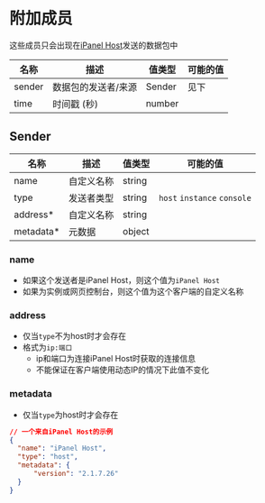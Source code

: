 # 附加成员

这些成员只会出现在[iPanel Host](../../guide/host/intro.md)发送的数据包中

| 名称   | 描述                | 值类型 | 可能的值 |
| ------ | ------------------- | ------ | -------- |
| sender | 数据包的发送者/来源 | Sender | 见下     |
| time   | 时间戳 (秒)         | number |          |

## Sender

| 名称      | 描述       | 值类型 | 可能的值                    |
| --------- | ---------- | ------ | --------------------------- |
| name      | 自定义名称 | string |                             |
| type      | 发送者类型 | string | `host` `instance` `console` |
| address*   | 自定义名称 | string |                             |
| metadata* | 元数据     | object |                             |

### name

- 如果这个发送者是iPanel Host，则这个值为`iPanel Host`
- 如果为实例或网页控制台，则这个值为这个客户端的自定义名称

### address

- 仅当`type`不为host时才会存在
- 格式为`ip:端口`
  - ip和端口为连接iPanel Host时获取的连接信息
  - 不能保证在客户端使用动态IP的情况下此值不变化

### metadata

- 仅当`type`为host时才会存在

```json
// 一个来自iPanel Host的示例
{
  "name": "iPanel Host",
  "type": "host",
  "metadata": {
      "version": "2.1.7.26"
  }
}
```
